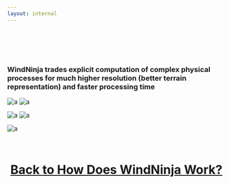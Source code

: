 ```yaml
---
layout: internal
---
```

<h1 class="post-title" itemprop="name headline" style="color:white;">Comparing Terrain Resolution</h1>


<h3>WindNinja trades explicit computation of complex
physical processes for much higher resolution (better
terrain representation) and faster processing time</h3>


![a](http://firelab.github.io/windninja/assets/terra1.png)
![a](http://firelab.github.io/windninja/assets/terra2.png)

![a](http://firelab.github.io/windninja/assets/terra3.png)
![a](http://firelab.github.io/windninja/assets/terra4.png)

![a](http://firelab.github.io/windninja/assets/terra5.png)

<br>

<h1 style="color:white;" align="center"><a href="/howdoes/">Back to How Does WindNinja Work?</a></h1>
